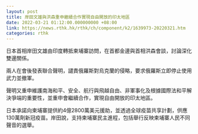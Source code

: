 ```yaml
---
layout: post
title: 岸田文雄與洪森重申繼續合作實現自由開放的印太地區
date: 2022-03-21 01:12:00.000000000 +08:00
link: https://news.rthk.hk/rthk/ch/component/k2/1639973-20220321.htm
categories: rthk
---
```


日本首相岸田文雄由印度轉抵柬埔寨訪問，在首都金邊與首相洪森會談，討論深化雙邊關係。

兩人在會後發表聯合聲明，譴責俄羅斯對烏克蘭的侵略，要求俄羅斯立即停止使用武力並撤軍。

聲明又重申維護南海和平、安全、航行與飛越自由、非軍事化及根據國際法和平解決爭端的重要性，並重申會繼續合作，實現自由開放的印太地區。

日本承諾向柬埔寨提供約4億2800萬美元援助，並透過全球疫苗共享計劃，供應130萬劑新冠疫苗。岸田說，支持柬埔寨民主進程，包括舉行反映柬埔寨人民不同聲音的選舉。
